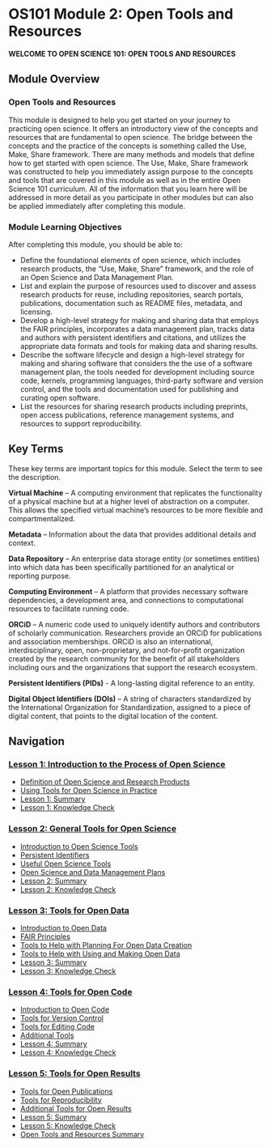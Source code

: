 # OS101 Module 2: Open Tools and Resources

**WELCOME TO OPEN SCIENCE 101: OPEN TOOLS AND RESOURCES**

## Module Overview

### Open Tools and Resources

This module is designed to help you get started on your journey to practicing open science. It offers an introductory view of the concepts and resources that are fundamental to open science. The bridge between the concepts and the practice of the concepts is something called the Use, Make, Share framework. There are many methods and models that define how to get started with open science. The Use, Make, Share framework was constructed to help you immediately assign purpose to the concepts and tools that are covered in this module as well as in the entire Open Science 101 curriculum. All of the information that you learn here will be addressed in more detail as you participate in other modules but can also be applied immediately after completing this module.

### Module Learning Objectives

After completing this module, you should be able to:

- Define the foundational elements of open science, which includes research products, the “Use, Make, Share” framework, and the role of an Open Science and Data Management Plan.
- List and explain the purpose of resources used to discover and assess research products for reuse, including repositories, search portals, publications, documentation such as README files, metadata, and licensing.
- Develop a high-level strategy for making and sharing data that employs the FAIR principles, incorporates a data management plan, tracks data and authors with persistent identifiers and citations, and utilizes the appropriate data formats and tools for making data and sharing results.
- Describe the software lifecycle and design a high-level strategy for making and sharing software that considers the the use of a software management plan, the tools needed for development including source code, kernels, programming languages, third-party software and version control, and the tools and documentation used for publishing and curating open software.
- List the resources for sharing research products including preprints, open access publications, reference management systems, and resources to support reproducibility.

## Key Terms

These key terms are important topics for this module. Select the term to see the description.

**Virtual Machine** – A computing environment that replicates the functionality of a physical machine but at a higher level of abstraction on a computer. This allows the specified virtual machine’s resources to be more flexible and compartmentalized.

**Metadata** – Information about the data that provides additional details and context.

**Data Repository** – An enterprise data storage entity (or sometimes entities) into which data has been specifically partitioned for an analytical or reporting purpose.

**Computing Environment** – A platform that provides necessary software dependencies, a development area, and connections to computational resources to facilitate running code.

**ORCiD** – A numeric code used to uniquely identify authors and contributors of scholarly communication. Researchers provide an ORCiD for publications and association memberships. ORCiD is also an international, interdisciplinary, open, non-proprietary, and not-for-profit organization created by the research community for the benefit of all stakeholders including ours and the organizations that support the research ecosystem.

**Persistent Identifiers (PIDs)** - A long-lasting digital reference to an entity.

**Digital Object Identifiers (DOIs)** – A string of characters standardized by the International Organization for Standardization, assigned to a piece of digital content, that points to the digital location of the content.

## Navigation

### [Lesson 1: Introduction to the Process of Open Science](./Lesson_1)

* [Definition of Open Science and Research Products](./Lesson_1#definition-of-open-science-and-research-products)
* [Using Tools for Open Science in Practice](./Lesson_1#using-tools-for-open-science-in-practice)
* [Lesson 1: Summary](./Lesson_1#lesson-1-summary)
* [Lesson 1: Knowledge Check](./Lesson_1#lesson-1-knowledge-check)

### [Lesson 2: General Tools for Open Science](./Lesson_2)

* [Introduction to Open Science Tools](./Lesson_2#introduction-to-open-science-tools)
* [Persistent Identifiers](./Lesson_2#persistent-identifiers)
* [Useful Open Science Tools](./Lesson_2#useful-open-science-tools)
* [Open Science and Data Management Plans](./Lesson_2#open-science-and-data-management-plans)
* [Lesson 2: Summary](./Lesson_2#lesson-2-summary)
* [Lesson 2: Knowledge Check](./Lesson_2#lesson-2-knowledge-check)

### [Lesson 3: Tools for Open Data](./Lesson_3)

* [Introduction to Open Data](./Lesson_3#introduction-to-open-data)
* [FAIR Principles](./Lesson_3#fair-principles)
* [Tools to Help with Planning For Open Data Creation](./Lesson_3#tools-to-help-with-planning-for-open-data-creation)
* [Tools to Help with Using and Making Open Data](./Lesson_3#tools-to-help-with-using-and-making-open-data)
* [Lesson 3: Summary](./Lesson_3#lesson-3-summary)
* [Lesson 3: Knowledge Check](./Lesson_3#lesson-3-knowledge-check)

### [Lesson 4: Tools for Open Code](./Lesson_4)

* [Introduction to Open Code](./Lesson_4#introduction-to-open-code)
* [Tools for Version Control](./Lesson_4#tools-for-version-control)
* [Tools for Editing Code](./Lesson_4#tools-for-editing-code)
* [Additional Tools](./Lesson_4#additional-tools)
* [Lesson 4: Summary](./Lesson_4#lesson-4-summary)
* [Lesson 4: Knowledge Check](./Lesson_4#lesson-4-knowledge-check)

### [Lesson 5: Tools for Open Results](./Lesson_5)

* [Tools for Open Publications](./Lesson_5#tools-for-open-publications)
* [Tools for Reproducibility](./Lesson_5#tools-for-reproducibility)
* [Additional Tools for Open Results](./Lesson_5#additional-tools-for-open-results)
* [Lesson 5: Summary](./Lesson_5#lesson-5-summary)
* [Lesson 5: Knowledge Check](./Lesson_5#lesson-5-knowledge-check)
* [Open Tools and Resources Summary](./Lesson_5#open-tools-and-resources-summary)